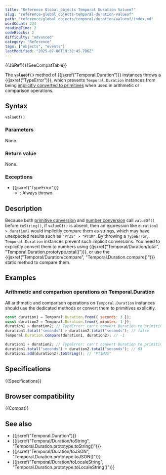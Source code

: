 ```yaml
---
title: "Reference Global_objects Temporal Duration Valueof"
slug: "reference-global_objects-temporal-duration-valueof"
path: "reference/global_objects/temporal/duration/valueof/index.md"
wordCount: 224
readingTime: 2
codeBlocks: 2
difficulty: "advanced"
category: "Reference"
tags: ["objects", "events"]
lastModified: "2025-07-06T19:32:45.786Z"
---
```



{{JSRef}}{{SeeCompatTable}}

The **`valueOf()`** method of {{jsxref("Temporal.Duration")}} instances throws a {{jsxref("TypeError")}}, which prevents `Temporal.Duration` instances from being [implicitly converted to primitives](/en-US/docs/Web/JavaScript/Guide/Data_structures#primitive_coercion) when used in arithmetic or comparison operations.

## Syntax

```js-nolint
valueOf()
```

### Parameters

None.

### Return value

None.

### Exceptions

- {{jsxref("TypeError")}}
  - : Always thrown.

## Description

Because both [primitive conversion](/en-US/docs/Web/JavaScript/Guide/Data_structures#primitive_coercion) and [number conversion](/en-US/docs/Web/JavaScript/Reference/Global_Objects/Number#number_coercion) call `valueOf()` before `toString()`, if `valueOf()` is absent, then an expression like `duration1 > duration2` would implicitly compare them as strings, which may have unexpected results such as `"PT3S" > "PT1M"`. By throwing a `TypeError`, `Temporal.Duration` instances prevent such implicit conversions. You need to explicitly convert them to numbers using {{jsxref("Temporal/Duration/total", "Temporal.Duration.prototype.total()")}}, or use the {{jsxref("Temporal/Duration/compare", "Temporal.Duration.compare()")}} static method to compare them.

## Examples

### Arithmetic and comparison operations on Temporal.Duration

All arithmetic and comparison operations on `Temporal.Duration` instances should use the dedicated methods or convert them to primitives explicitly.

```js
const duration1 = Temporal.Duration.from({ seconds: 3 });
const duration2 = Temporal.Duration.from({ minutes: 1 });
duration1 > duration2; // TypeError: can't convert Duration to primitive type
duration1.total("seconds") > duration2.total("seconds"); // false
Temporal.Duration.compare(duration1, duration2); // -1

duration1 + duration2; // TypeError: can't convert Duration to primitive type
duration1.total("seconds") + duration2.total("seconds"); // 63
duration1.add(duration2).toString(); // "PT1M3S"
```

## Specifications

{{Specifications}}

## Browser compatibility

{{Compat}}

## See also

- {{jsxref("Temporal.Duration")}}
- {{jsxref("Temporal/Duration/toString", "Temporal.Duration.prototype.toString()")}}
- {{jsxref("Temporal/Duration/toJSON", "Temporal.Duration.prototype.toJSON()")}}
- {{jsxref("Temporal/Duration/toLocaleString", "Temporal.Duration.prototype.toLocaleString()")}}
